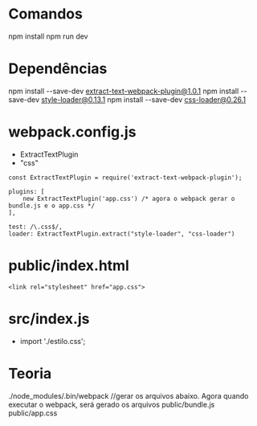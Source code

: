 # Comandos
npm install
npm run dev

# Dependências
npm install --save-dev extract-text-webpack-plugin@1.0.1
npm install --save-dev style-loader@0.13.1
npm install --save-dev css-loader@0.26.1

# webpack.config.js
- ExtractTextPlugin
- "css"
```
const ExtractTextPlugin = require('extract-text-webpack-plugin');

plugins: [
    new ExtractTextPlugin('app.css') /* agora o webpack gerar o bundle.js e o app.css */
],

test: /\.css$/,
loader: ExtractTextPlugin.extract("style-loader", "css-loader")
```

# public/index.html
```
<link rel="stylesheet" href="app.css">
```


# src/index.js
- import './estilo.css';


# Teoria
./node_modules/.bin/webpack    //gerar os arquivos abaixo.
Agora quando executar o webpack, será gerado os arquivos
public/bundle.js
public/app.css
